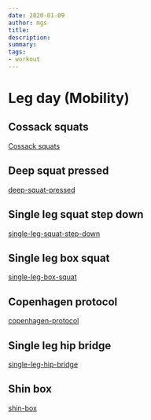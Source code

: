 ```yaml
---
date: 2020-01-09
author: mgs
title: 
description: 
summary: 
tags: 
- workout
---
```

# Leg day (Mobility)
## Cossack squats
[Cossack squats](/cossack-squats)
## Deep squat pressed
[deep-squat-pressed](/deep-squat-pressed)
## Single leg squat step down
[single-leg-squat-step-down](single-leg-squat-step-down)
## Single leg box squat
[single-leg-box-squat](single-leg-box-squat)
## Copenhagen protocol
[copenhagen-protocol](copenhagen-protocol)
## Single leg hip bridge
[single-leg-hip-bridge](single-leg-hip-bridge)
## Shin box
[shin-box](shin-box)

<!--stackedit_data:
eyJoaXN0b3J5IjpbLTk3MDEzNDU4NCwxNjY0ODE3ODIyXX0=
-->
